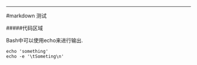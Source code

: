 ___
#markdown 测试

#####代码区域

Bash中可以使用echo来进行输出.  

    echo 'something'  
    echo -e '\tSometing\n'  
